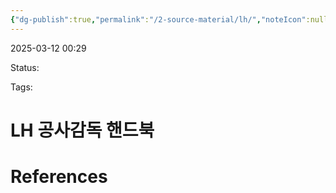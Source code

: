 ```yaml
---
{"dg-publish":true,"permalink":"/2-source-material/lh/","noteIcon":null}
---
```



2025-03-12 00:29

Status: 

Tags: 

# LH 공사감독 핸드북


# References
